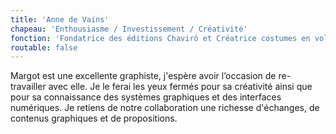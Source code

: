 ```yaml
---
title: 'Anne de Vains'
chapeau: 'Enthousiasme / Investissement / Créativité'
fonction: 'Fondatrice des éditions Chavirô et Créatrice costumes en volumes'
routable: false
---
```


Margot est une excellente graphiste, j'espère avoir l’occasion de re-travailler avec elle. Je le ferai les yeux fermés pour sa créativité ainsi que pour sa connaissance des systèmes graphiques et des interfaces numériques. Je retiens de notre collaboration une richesse d'échanges, de contenus graphiques et de propositions.